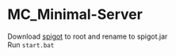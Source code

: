 # MC_Minimal-Server
Download [spigot](https://getbukkit.org/download/spigot) to root and rename to spigot.jar  
Run ```start.bat```
